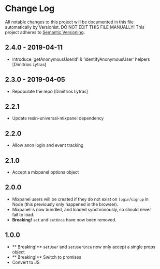 # Change Log

All notable changes to this project will be documented in this file
automatically by Versionist. DO NOT EDIT THIS FILE MANUALLY!
This project adheres to [Semantic Versioning](http://semver.org/).

## 2.4.0 - 2019-04-11

* Introduce 'getAnonymousUserId' & 'identifyAnonymousUser' helpers [Dimitrios Lytras]

## 2.3.0 - 2019-04-05

* Repopulate the repo [Dimitrios Lytras]

## 2.2.1

* Update resin-universal-mixpanel dependency

## 2.2.0

* Allow anon login and event tracking

## 2.1.0

* Accept a mixpanel options object

## 2.0.0

* Mixpanel users will be created if they do not exist on `login`/`signup` in Node (this previously only happened in the browser).
* Mixpanel is now bundled, and loaded synchronously, so should never fail to load.
* **Breaking!** `set` and `setOnce` have now been removed.

## 1.0.0

* ** Breaking!** `setUser` and `setUserOnce` now only accept a single props object
* ** Breaking!** Switch to promises
* Convert to JS

